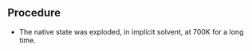 Procedure
---------

- The native state was exploded, in implicit solvent, at 700K for a long time.
